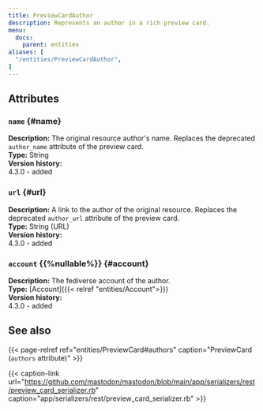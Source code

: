```yaml
---
title: PreviewCardAuthor
description: Represents an author in a rich preview card.
menu:
  docs:
    parent: entities
aliases: [
  "/entities/PreviewCardAuthor",
]
---
```


## Attributes

### `name` {#name}

**Description:** The original resource author's name. Replaces the deprecated `author_name` attribute of the preview card.\
**Type:** String\
**Version history:**\
4.3.0 - added

### `url` {#url}

**Description:** A link to the author of the original resource. Replaces the deprecated `author_url` attribute of the preview card.\
**Type:** String (URL)\
**Version history:**\
4.3.0 - added

### `account` {{%nullable%}} {#account}

**Description:** The fediverse account of the author.\
**Type:** [Account]({{< relref "entities/Account">}})\
**Version history:**\
4.3.0 - added

## See also

{{< page-relref ref="entities/PreviewCard#authors" caption="PreviewCard (`authors` attribute)" >}}

{{< caption-link url="https://github.com/mastodon/mastodon/blob/main/app/serializers/rest/preview_card_serializer.rb" caption="app/serializers/rest/preview_card_serializer.rb" >}}
